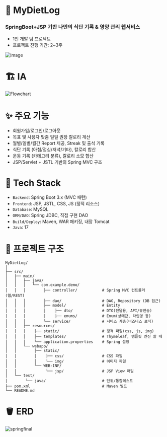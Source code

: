 # 🐤 MyDietLog
### SpringBoot+JSP 기반 나만의 식단 기록 & 영양 관리 웹서비스
- 1인 개발 팀 프로젝트
- 프로젝트 진행 기간: 2~3주
  
![image](https://github.com/user-attachments/assets/694a5669-c510-479e-b74c-dc3c24a0e084)
# 🏗️ IA
![Flowchart](https://github.com/user-attachments/assets/c0f5fbd8-0017-4973-9aae-fc24cf506e0f)
# ✨ 주요 기능
- 회원가입/로그인/로그아웃
- 목표 및 사용자 맞춤 일일 권장 칼로리 계산
- 월별/일별/월간 Report 제공, Streak 및 출석 기록
- 식단 기록 (아침/점심/저녁/기타), 칼로리 합산
- 운동 기록 (카테고리 분류), 칼로리 소모 합산
- JSP/Servlet + JSTL 기반의 Spring MVC 구조
# 🔨 Tech Stack
- `Backend`: Spring Boot 3.x (MVC 패턴)
- `Frontend`: JSP, JSTL, CSS, JS (정적 리소스)
- `Database`: MySQL
- `ORM/DAO`: Spring JDBC, 직접 구현 DAO
- `Build/Deploy`: Maven, WAR 패키징, 내장 Tomcat
- `Java`: 17
# 📁 프로젝트 구조
```
MyDietLog/
│
├── src/
│   ├── main/
│   │   ├── java/
│   │   │   └── com.example.demo/
│   │   │        ├── controller/           # Spring MVC 컨트롤러 (웹/REST)
│   │   │        ├── dao/                  # DAO, Repository (DB 접근)
│   │   │        ├── model/                # Entity 
│   │   │        │    ├── dto/             # DTO(전달용, API/뷰전송)
│   │   │        │    ├── enums/           # Enum(상태값, 타입명 등)
│   │   │        └── service/              # 서비스 계층(비즈니스 로직)
│   │   ├── resources/
│   │   │    ├── static/                   # 정적 파일(css, js, img)
│   │   │    ├── templates/                # Thymeleaf, 템플릿 엔진 쓸 때
│   │   │    └── application.properties    # Spring 설정
│   │   └── webapp/
│   │        ├── static/
│   │        │    ├── css/                 # CSS 파일
│   │        │    └── img/                 # 이미지 파일
│   │        └── WEB-INF/
│   │             └── jsp/                 # JSP View 파일
│   └── test/
│        └── java/                         # 단위/통합테스트
├── pom.xml                                # Maven 빌드
└── README.md
```
# 🪣 ERD
![springfinal](https://github.com/user-attachments/assets/a0ce3506-3b01-4556-899e-9068ae3664cb)
